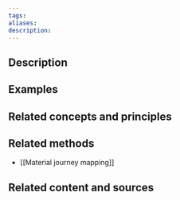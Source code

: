 ```yaml
---
tags: 
aliases: 
description:
---
```


## Description


## Examples 


## Related concepts and principles


## Related methods
- [[Material journey mapping]]

## Related content and sources
